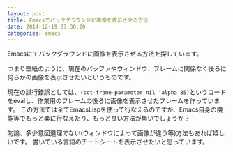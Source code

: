 ```yaml
---
layout: post
title: Emacsでバックグラウンドに画像を表示させる方法
date: 2014-12-19 07:30:20
categories: emacs
---
```

<!-- {% raw %} -->
<p>Emacsにてバックグラウンドに画像を表示させる方法を探しています。</p>

<p>つまり壁紙のように、現在のバッファやウィンドウ、フレームに関係なく後ろに何らかの画像を表示させたいというものです。</p>

<p>現在の試行錯誤としては、<code>(set-frame-parameter nil 'alpha 85)</code>というコードをevalし、作業用のフレームの後ろに画像を表示させたフレームを作っています。
この方法では全てEmacsLispを使って行なえるのですが、Emacs自身の機能等でもっと楽に行なえたり、もっと良い方法が無いでしょうか？</p>

<p>勿論、多少意図道理でない(ウィンドウによって画像が違う等)方法もあれば嬉しいです。
書いている言語のチートシートを表示させたいと思っています。</p>
<!-- {% endraw %} -->
